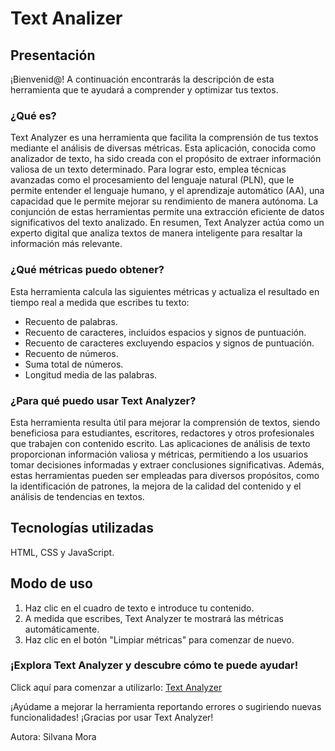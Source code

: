 # Text Analizer  

## Presentación 
¡Bienvenid@! A continuación encontrarás la descripción de esta herramienta que te ayudará a comprender y optimizar tus textos.

### ¿Qué es? 
Text Analyzer es una herramienta que facilita la comprensión de tus textos mediante el análisis de diversas métricas. Esta aplicación, conocida como analizador de texto, ha sido creada con el propósito de extraer información valiosa de un texto determinado. Para lograr esto, emplea técnicas avanzadas como el procesamiento del lenguaje natural (PLN), que le permite entender el lenguaje humano, y el aprendizaje automático (AA), una capacidad que le permite mejorar su rendimiento de manera autónoma. La conjunción de estas herramientas permite una extracción eficiente de datos significativos del texto analizado. En resumen, Text Analyzer actúa como un experto digital que analiza textos de manera inteligente para resaltar la información más relevante.

### ¿Qué métricas puedo obtener? 
Esta herramienta calcula las siguientes métricas y actualiza el resultado en tiempo real a medida que escribes tu texto:

- Recuento de palabras.
- Recuento de caracteres, incluidos espacios y signos de puntuación.
- Recuento de caracteres excluyendo espacios y signos de puntuación.
- Recuento de números.
- Suma total de números.
- Longitud media de las palabras.

### ¿Para qué puedo usar Text Analyzer? 
Esta herramienta resulta útil para mejorar la comprensión de textos, siendo beneficiosa para estudiantes, escritores, redactores y otros profesionales que trabajen con contenido escrito. Las aplicaciones de análisis de texto proporcionan información valiosa y métricas, permitiendo a los usuarios tomar decisiones informadas y extraer conclusiones significativas. Además, estas herramientas pueden ser empleadas para diversos propósitos, como la identificación de patrones, la mejora de la calidad del contenido y el análisis de tendencias en textos.

## Tecnologías utilizadas

HTML, CSS y JavaScript.


## Modo de uso
1. Haz clic en el cuadro de texto e introduce tu contenido.
2. A medida que escribes, Text Analyzer te mostrará las métricas automáticamente.
3. Haz clic en el botón "Limpiar métricas" para comenzar de nuevo.


### ¡Explora Text Analyzer y descubre cómo te puede ayudar!

Click aquí para comenzar a utilizarlo: [Text Analyzer](https://silvanamora.github.io/DEV011-text-analyzer/)

¡Ayúdame a mejorar la herramienta reportando errores o sugiriendo nuevas funcionalidades!
¡Gracias por usar Text Analyzer!

Autora: Silvana Mora


